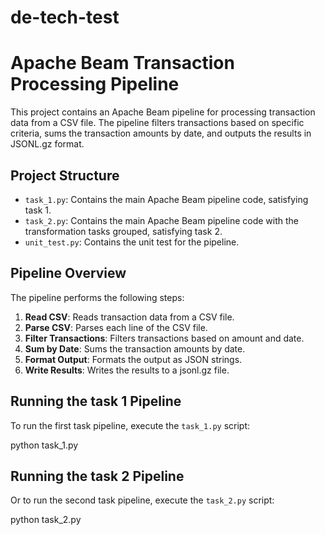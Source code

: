 # de-tech-test
# Apache Beam Transaction Processing Pipeline

This project contains an Apache Beam pipeline for processing transaction data from a CSV file. The pipeline filters transactions based on specific criteria, sums the transaction amounts by date, and outputs the results in JSONL.gz format.

## Project Structure
- `task_1.py`: Contains the main Apache Beam pipeline code, satisfying task 1.
- `task_2.py`: Contains the main Apache Beam pipeline code with the transformation tasks grouped, satisfying task 2.
- `unit_test.py`: Contains the unit test for the pipeline.

## Pipeline Overview

The pipeline performs the following steps:
1. **Read CSV**: Reads transaction data from a CSV file.
2. **Parse CSV**: Parses each line of the CSV file.
3. **Filter Transactions**: Filters transactions based on amount and date.
4. **Sum by Date**: Sums the transaction amounts by date.
5. **Format Output**: Formats the output as JSON strings.
6. **Write Results**: Writes the results to a jsonl.gz file.

## Running the task 1 Pipeline

To run the first task pipeline, execute the `task_1.py` script:


python task_1.py

## Running the task 2 Pipeline

Or to run the second task pipeline, execute the `task_2.py` script:


python task_2.py


